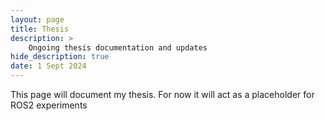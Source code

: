 ```yaml
---
layout: page
title: Thesis
description: >
    Ongoing thesis documentation and updates
hide_description: true
date: 1 Sept 2024
---
```


This page will document my thesis. For now it will act as a placeholder for ROS2 experiments
